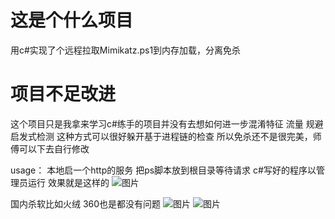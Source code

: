 # 这是个什么项目
用c#实现了个远程拉取Mimikatz.ps1到内存加载，分离免杀


# 项目不足改进
这个项目只是我拿来学习c#练手的项目并没有去想如何进一步混淆特征 流量 规避启发式检测 这种方式可以很好躲开基于进程链的检查
所以免杀还不是很完美，师傅可以下去自行修改



usage：
本地启一个http的服务 把ps脚本放到根目录等待请求
c#写好的程序以管理员运行
效果就是这样的
![图片](https://user-images.githubusercontent.com/83112602/233889894-f0b5b048-aede-45ed-98fa-5c40c33601be.png)



国内杀软比如火绒 360也是都没有问题
![图片](https://user-images.githubusercontent.com/83112602/233890261-e8c5b809-41aa-4c5e-9a41-1ac753d7ee71.png)
![图片](https://user-images.githubusercontent.com/83112602/233890371-91e646b1-bc24-466d-a0c7-915be73314c4.png)

